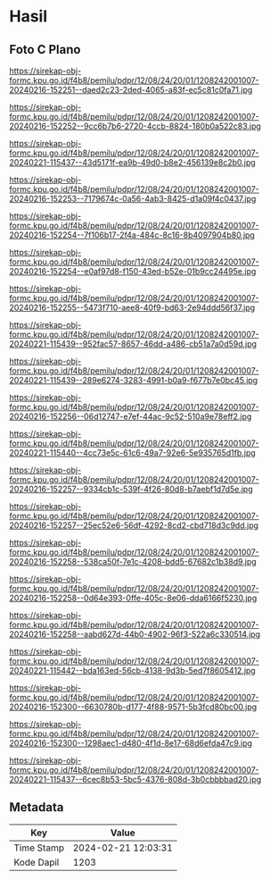 # Hasil

## Foto C Plano

https://sirekap-obj-formc.kpu.go.id/f4b8/pemilu/pdpr/12/08/24/20/01/1208242001007-20240216-152251--daed2c23-2ded-4065-a83f-ec5c81c0fa71.jpg

https://sirekap-obj-formc.kpu.go.id/f4b8/pemilu/pdpr/12/08/24/20/01/1208242001007-20240216-152252--9cc6b7b6-2720-4ccb-8824-180b0a522c83.jpg

https://sirekap-obj-formc.kpu.go.id/f4b8/pemilu/pdpr/12/08/24/20/01/1208242001007-20240221-115437--43d5171f-ea9b-49d0-b8e2-456139e8c2b0.jpg

https://sirekap-obj-formc.kpu.go.id/f4b8/pemilu/pdpr/12/08/24/20/01/1208242001007-20240216-152253--7179674c-0a56-4ab3-8425-d1a09f4c0437.jpg

https://sirekap-obj-formc.kpu.go.id/f4b8/pemilu/pdpr/12/08/24/20/01/1208242001007-20240216-152254--7f106b17-2f4a-484c-8c16-8b4097904b80.jpg

https://sirekap-obj-formc.kpu.go.id/f4b8/pemilu/pdpr/12/08/24/20/01/1208242001007-20240216-152254--e0af97d8-f150-43ed-b52e-01b9cc24495e.jpg

https://sirekap-obj-formc.kpu.go.id/f4b8/pemilu/pdpr/12/08/24/20/01/1208242001007-20240216-152255--5473f710-aee8-40f9-bd63-2e94ddd56f37.jpg

https://sirekap-obj-formc.kpu.go.id/f4b8/pemilu/pdpr/12/08/24/20/01/1208242001007-20240221-115439--952fac57-8657-46dd-a486-cb51a7a0d59d.jpg

https://sirekap-obj-formc.kpu.go.id/f4b8/pemilu/pdpr/12/08/24/20/01/1208242001007-20240221-115439--289e6274-3283-4991-b0a9-f677b7e0bc45.jpg

https://sirekap-obj-formc.kpu.go.id/f4b8/pemilu/pdpr/12/08/24/20/01/1208242001007-20240216-152256--06d12747-e7ef-44ac-9c52-510a9e78eff2.jpg

https://sirekap-obj-formc.kpu.go.id/f4b8/pemilu/pdpr/12/08/24/20/01/1208242001007-20240221-115440--4cc73e5c-61c6-49a7-92e6-5e935765d1fb.jpg

https://sirekap-obj-formc.kpu.go.id/f4b8/pemilu/pdpr/12/08/24/20/01/1208242001007-20240216-152257--9334cb1c-539f-4f26-80d8-b7aebf1d7d5e.jpg

https://sirekap-obj-formc.kpu.go.id/f4b8/pemilu/pdpr/12/08/24/20/01/1208242001007-20240216-152257--25ec52e6-56df-4292-8cd2-cbd718d3c9dd.jpg

https://sirekap-obj-formc.kpu.go.id/f4b8/pemilu/pdpr/12/08/24/20/01/1208242001007-20240216-152258--538ca50f-7e1c-4208-bdd5-67682c1b38d9.jpg

https://sirekap-obj-formc.kpu.go.id/f4b8/pemilu/pdpr/12/08/24/20/01/1208242001007-20240216-152258--0d64e393-0ffe-405c-8e06-dda6166f5230.jpg

https://sirekap-obj-formc.kpu.go.id/f4b8/pemilu/pdpr/12/08/24/20/01/1208242001007-20240216-152258--aabd627d-44b0-4902-96f3-522a6c330514.jpg

https://sirekap-obj-formc.kpu.go.id/f4b8/pemilu/pdpr/12/08/24/20/01/1208242001007-20240221-115442--bda163ed-56cb-4138-9d3b-5ed7f8605412.jpg

https://sirekap-obj-formc.kpu.go.id/f4b8/pemilu/pdpr/12/08/24/20/01/1208242001007-20240216-152300--6630780b-d177-4f88-9571-5b3fcd80bc00.jpg

https://sirekap-obj-formc.kpu.go.id/f4b8/pemilu/pdpr/12/08/24/20/01/1208242001007-20240216-152300--1298aec1-d480-4f1d-8e17-68d6efda47c9.jpg

https://sirekap-obj-formc.kpu.go.id/f4b8/pemilu/pdpr/12/08/24/20/01/1208242001007-20240221-115437--6cec8b53-5bc5-4376-808d-3b0cbbbbad20.jpg


## Metadata

| Key        | Value               |
| ---------- | ------------------- |
| Time Stamp | 2024-02-21 12:03:31 |
| Kode Dapil | 1203                |



